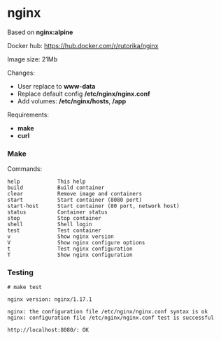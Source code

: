 # nginx

Based on **nginx:alpine**

Docker hub: https://hub.docker.com/r/rutorika/nginx

Image size: 21Mb

Changes:

* User replace to **www-data**
* Replace default config **/etc/nginx/nginx.conf**
* Add volumes: **/etc/nginx/hosts**, **/app**

Requirements:

* **make**
* **curl**

### Make

Commands:

```
help            This help
build           Build container
clear           Remove image and containers
start           Start container (8080 port)
start-host      Start container (80 port, network host)
status          Container status
stop            Stop container
shell           Shell login
test            Test container
v               Show nginx version
V               Show nginx configure options
t               Test nginx configuration
T               Show nginx configuration
```

### Testing

```
# make test

nginx version: nginx/1.17.1

nginx: the configuration file /etc/nginx/nginx.conf syntax is ok
nginx: configuration file /etc/nginx/nginx.conf test is successful

http://localhost:8080/: OK
```
